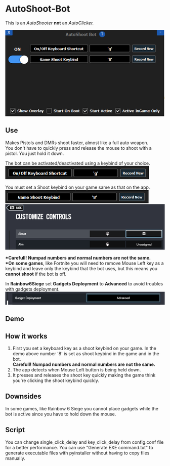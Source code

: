# AutoShoot-Bot
This is an *AutoShooter* **not** an *AutoClicker.*  
  
![App](/readmeImages/main.PNG)

## Use
Makes Pistols and DMRs shoot faster, almost like a full auto weapon.  
You don't have to quickly press and release the mouse to shoot with a pistol. You just hold it down.

The bot can be activated/deactivated using a keybind of your choice.  
![](/readmeImages/onoffShortcut.PNG)  
  
You must set a Shoot keybind on your game same as that on the app.  
![](/readmeImages/shootShortcut.PNG) ![](/readmeImages/shootKeybind.PNG)  

 **\*Carefull! Numpad numbers and normal numbers are not the same.**  
  **\*On some games**, like Fortnite you will need to remove Mouse Left key as a keybind and leave only the keybind that the bot uses, but this means you **cannot shoot** if the bot is off.  

In **Rainbow6Siege** set **Gadgets Deployment** to **Advanced** to avoid troubles with gadgets deployment.
![](/readmeImages/gadgetDeployment.PNG) 
## Demo

## How it works
1. First you set a keyboard key as a shoot keybind on your game. In the demo above number '8' is set as shoot keybind in the game and in the bot.  
  **Carefull! Numpad numbers and normal numbers are not the same.**
2. The app detects when Mouse Left button is being held down.  
3. It presses and releases the shoot key quickly making the game think you're clicking the shoot keybind quickly.  

## Downsides
In some games, like Rainbow 6 Siege you cannot place gadgets while the bot is active since you have to hold down the mouse.  

## Script
You can change single_click_delay and key_click_delay from config.conf file for a better performance.
You can use "Generate EXE command.txt" to generate executable files with pyinstaller without having to copy files manually.
